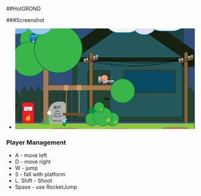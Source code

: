 ##HotGROND 

###Screenshot
* ![](./Assets/Screenshot/Capture.PNG)

### Player Management

* A - move left
* D - move right
* W - jump
* S - fall with platform 
* L. Shift - Shoot
* Spase - use RocketJump 
